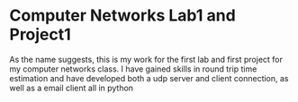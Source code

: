 # Computer Networks Lab1 and Project1
 As the name suggests, this is my work for the first lab and first project for my computer networks class. I have gained skills in round trip time estimation and have developed both a udp server and client connection, as well as a email client all in python 
